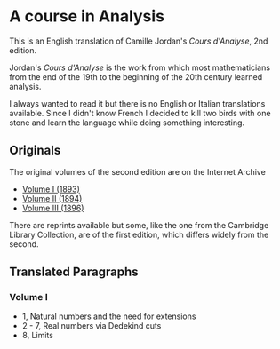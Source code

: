 # A course in Analysis

This is an English translation of Camille Jordan's *Cours d'Analyse*, 2nd edition.

Jordan's *Cours d'Analyse* is the work from which most mathematicians from the end of the 19th to the beginning of the 20th century learned analysis. 

I always wanted to read it but there is no English or Italian translations available. Since I didn't know French I decided to kill two birds with one stone and learn the language while doing something interesting.

## Originals

The original volumes of the second edition are on the Internet Archive

* [Volume I (1893)](https://archive.org/details/coursdanalysede04jordgoog)
* [Volume II (1894)](https://archive.org/details/coursdanalysede00jordgoog)
* [Volume III (1896)](https://archive.org/details/coursdanalysede01jordgoog)

There are reprints available but some, like the one from the Cambridge Library Collection, are of the first edition, which differs widely from the second.

## Translated Paragraphs

### Volume I

* 1, Natural numbers and the need for extensions
* 2 - 7, Real numbers via Dedekind cuts
* 8, Limits